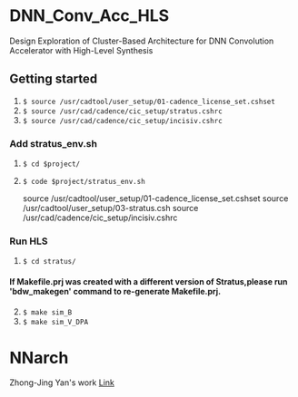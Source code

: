 # DNN_Conv_Acc_HLS

Design Exploration of Cluster-Based Architecture for DNN Convolution Accelerator with High-Level Synthesis

## Getting started

1. `$ source /usr/cadtool/user_setup/01-cadence_license_set.cshset`  
2. `$ source /usr/cad/cadence/cic_setup/stratus.cshrc`  
3. `$ source /usr/cad/cadence/cic_setup/incisiv.cshrc`  


### Add stratus_env.sh

1. `$ cd $project/`
2. `$ code $project/stratus_env.sh`

    source /usr/cadtool/user_setup/01-cadence_license_set.cshset
    source /usr/cadtool/user_setup/03-stratus.csh
    source /usr/cad/cadence/cic_setup/incisiv.cshrc

### Run HLS


1. `$ cd stratus/`

#### If Makefile.prj was created with a different version of Stratus,please run 'bdw_makegen' command to re-generate Makefile.prj.

2. `$ make sim_B`
3. `$ make sim_V_DPA`

# NNarch

Zhong-Jing Yan's work [Link](https://gitlab.larc-nthu.net/a1245967/tvm-esl/-/tree/hls_testcase)
